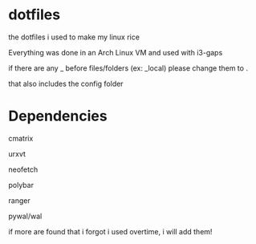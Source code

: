 # dotfiles
the dotfiles i used to make my linux rice

Everything was done in an Arch Linux VM and used with i3-gaps

if there are any _ before files/folders (ex: _local) please change them to .

that also includes the config folder


# Dependencies

cmatrix

urxvt

neofetch

polybar

ranger

pywal/wal

if more are found that i forgot i used overtime, i will add them!
